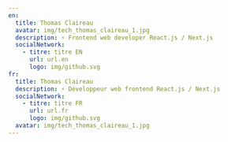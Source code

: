 ```yaml
---
en:
  title: Thomas Claireau
  avatar: img/tech_thomas_claireau_1.jpg
  description: ⚡️ Frontend web developer React.js / Next.js
  socialNetwork:
    - titre: titre EN
      url: url.en
      logo: img/github.svg
fr:
  title: Thomas Claireau
  description: ⚡️ Développeur web frontend React.js / Next.js
  socialNetwork:
    - titre: titre FR
      url: url.fr
      logo: img/github.svg
  avatar: img/tech_thomas_claireau_1.jpg
---
```

